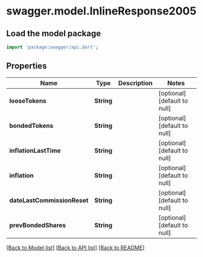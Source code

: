 # swagger.model.InlineResponse2005

## Load the model package
```dart
import 'package:swagger/api.dart';
```

## Properties
Name | Type | Description | Notes
------------ | ------------- | ------------- | -------------
**looseTokens** | **String** |  | [optional] [default to null]
**bondedTokens** | **String** |  | [optional] [default to null]
**inflationLastTime** | **String** |  | [optional] [default to null]
**inflation** | **String** |  | [optional] [default to null]
**dateLastCommissionReset** | **String** |  | [optional] [default to null]
**prevBondedShares** | **String** |  | [optional] [default to null]

[[Back to Model list]](../README.md#documentation-for-models) [[Back to API list]](../README.md#documentation-for-api-endpoints) [[Back to README]](../README.md)


